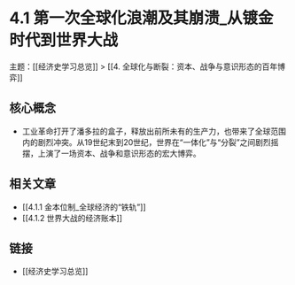 # 4.1 第一次全球化浪潮及其崩溃_从镀金时代到世界大战

主题：[[经济史学习总览]] > [[4. 全球化与断裂：资本、战争与意识形态的百年博弈]]

## 核心概念

- 工业革命打开了潘多拉的盒子，释放出前所未有的生产力，也带来了全球范围内的剧烈冲突。从19世纪末到20世纪，世界在“一体化”与“分裂”之间剧烈摇摆，上演了一场资本、战争和意识形态的宏大博弈。

## 相关文章

- [[4.1.1 金本位制_全球经济的“铁轨”]]
- [[4.1.2 世界大战的经济账本]]

## 链接

- [[经济史学习总览]]
